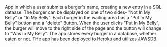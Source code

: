 App in which a user submits a burger's name, creating a new entry in a SQL dataase.
The burger can be displayed on one of two sides- "Not In My Belly" or "In My Belly".
Each burger in the waiting area has a "Put In My Belly" button and a "delete" Button. 
When the user clicks "Put In My Belly", the burger will move to the right side of the page and the button will change to "Was In My Belly".
The app stores every burger in a database, whether eaten or not.
THe app has been deployed to Heroku and utilizes JAWSDB.
